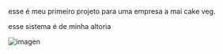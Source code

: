 
<p>esse é meu primeiro projeto para uma empresa a mai cake veg.</p>
<p>esse sistema é de minha altoria</p>

![imagen](https://github.com/user-attachments/assets/8763e728-38ab-4181-baa4-3aea8db05241)
